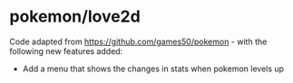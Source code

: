 # pokemon/love2d
Code adapted from https://github.com/games50/pokemon - with the following
new features added:

- Add a menu that shows the changes in stats when pokemon levels up
